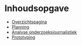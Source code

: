 # Inhoudsopgave

* [Overzichtspagina](README.md)
* [Planning](pages/planning)
* [Analyse onderzoeksjournalistiek](pages/analyse_onderzoeksjournalistiek)
* [Prototyping](pages/prototyping)
